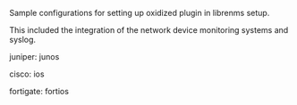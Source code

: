 Sample configurations for setting up oxidized plugin in librenms setup.

This included the integration of the network device monitoring systems and syslog.

juniper: junos

cisco: ios

fortigate: fortios



